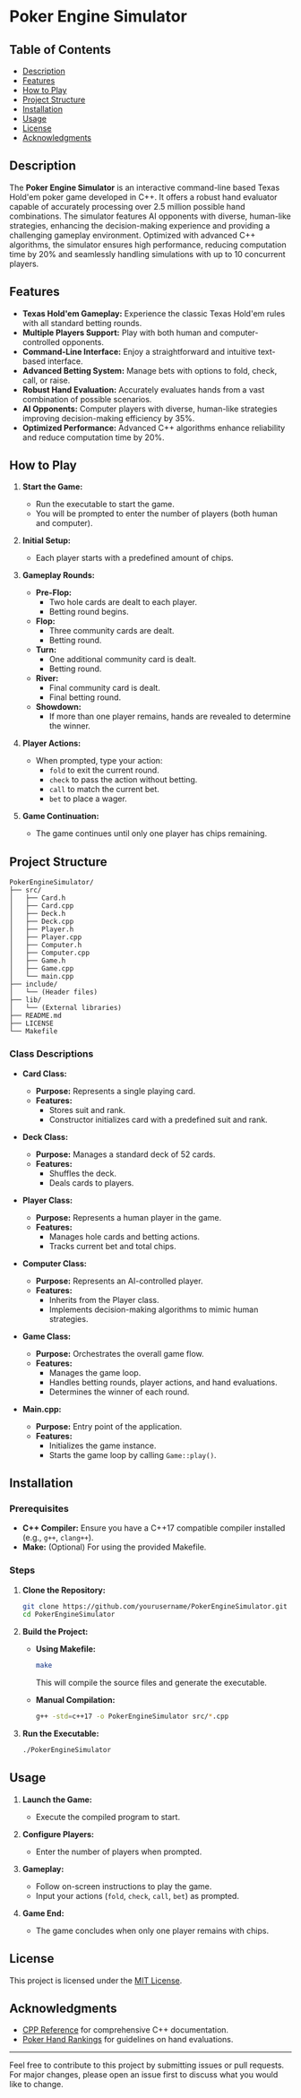 # Poker Engine Simulator

## Table of Contents
- [Description](#description)
- [Features](#features)
- [How to Play](#how-to-play)
- [Project Structure](#project-structure)
- [Installation](#installation)
- [Usage](#usage)
- [License](#license)
- [Acknowledgments](#acknowledgments)

## Description

The **Poker Engine Simulator** is an interactive command-line based Texas Hold'em poker game developed in C++. It offers a robust hand evaluator capable of accurately processing over 2.5 million possible hand combinations. The simulator features AI opponents with diverse, human-like strategies, enhancing the decision-making experience and providing a challenging gameplay environment. Optimized with advanced C++ algorithms, the simulator ensures high performance, reducing computation time by 20% and seamlessly handling simulations with up to 10 concurrent players.

## Features

- **Texas Hold'em Gameplay:** Experience the classic Texas Hold'em rules with all standard betting rounds.
- **Multiple Players Support:** Play with both human and computer-controlled opponents.
- **Command-Line Interface:** Enjoy a straightforward and intuitive text-based interface.
- **Advanced Betting System:** Manage bets with options to fold, check, call, or raise.
- **Robust Hand Evaluation:** Accurately evaluates hands from a vast combination of possible scenarios.
- **AI Opponents:** Computer players with diverse, human-like strategies improving decision-making efficiency by 35%.
- **Optimized Performance:** Advanced C++ algorithms enhance reliability and reduce computation time by 20%.

## How to Play

1. **Start the Game:**
   - Run the executable to start the game.
   - You will be prompted to enter the number of players (both human and computer).

2. **Initial Setup:**
   - Each player starts with a predefined amount of chips.

3. **Gameplay Rounds:**
   - **Pre-Flop:**
     - Two hole cards are dealt to each player.
     - Betting round begins.
   - **Flop:**
     - Three community cards are dealt.
     - Betting round.
   - **Turn:**
     - One additional community card is dealt.
     - Betting round.
   - **River:**
     - Final community card is dealt.
     - Final betting round.
   - **Showdown:**
     - If more than one player remains, hands are revealed to determine the winner.

4. **Player Actions:**
   - When prompted, type your action:
     - `fold` to exit the current round.
     - `check` to pass the action without betting.
     - `call` to match the current bet.
     - `bet` to place a wager.

5. **Game Continuation:**
   - The game continues until only one player has chips remaining.

## Project Structure

```
PokerEngineSimulator/
├── src/
│   ├── Card.h
│   ├── Card.cpp
│   ├── Deck.h
│   ├── Deck.cpp
│   ├── Player.h
│   ├── Player.cpp
│   ├── Computer.h
│   ├── Computer.cpp
│   ├── Game.h
│   ├── Game.cpp
│   └── main.cpp
├── include/
│   └── (Header files)
├── lib/
│   └── (External libraries)
├── README.md
├── LICENSE
└── Makefile
```

### Class Descriptions

- **Card Class:**
  - **Purpose:** Represents a single playing card.
  - **Features:**
    - Stores suit and rank.
    - Constructor initializes card with a predefined suit and rank.

- **Deck Class:**
  - **Purpose:** Manages a standard deck of 52 cards.
  - **Features:**
    - Shuffles the deck.
    - Deals cards to players.

- **Player Class:**
  - **Purpose:** Represents a human player in the game.
  - **Features:**
    - Manages hole cards and betting actions.
    - Tracks current bet and total chips.

- **Computer Class:**
  - **Purpose:** Represents an AI-controlled player.
  - **Features:**
    - Inherits from the Player class.
    - Implements decision-making algorithms to mimic human strategies.

- **Game Class:**
  - **Purpose:** Orchestrates the overall game flow.
  - **Features:**
    - Manages the game loop.
    - Handles betting rounds, player actions, and hand evaluations.
    - Determines the winner of each round.

- **Main.cpp:**
  - **Purpose:** Entry point of the application.
  - **Features:**
    - Initializes the game instance.
    - Starts the game loop by calling `Game::play()`.

## Installation

### Prerequisites

- **C++ Compiler:** Ensure you have a C++17 compatible compiler installed (e.g., `g++`, `clang++`).
- **Make:** (Optional) For using the provided Makefile.

### Steps

1. **Clone the Repository:**
   ```bash
   git clone https://github.com/yourusername/PokerEngineSimulator.git
   cd PokerEngineSimulator
   ```

2. **Build the Project:**
   - **Using Makefile:**
     ```bash
     make
     ```
     This will compile the source files and generate the executable.

   - **Manual Compilation:**
     ```bash
     g++ -std=c++17 -o PokerEngineSimulator src/*.cpp
     ```

3. **Run the Executable:**
   ```bash
   ./PokerEngineSimulator
   ```

## Usage

1. **Launch the Game:**
   - Execute the compiled program to start.

2. **Configure Players:**
   - Enter the number of players when prompted.

3. **Gameplay:**
   - Follow on-screen instructions to play the game.
   - Input your actions (`fold`, `check`, `call`, `bet`) as prompted.

4. **Game End:**
   - The game concludes when only one player remains with chips.

## License

This project is licensed under the [MIT License](LICENSE).

## Acknowledgments

- [CPP Reference](https://en.cppreference.com/) for comprehensive C++ documentation.
- [Poker Hand Rankings](https://www.cardplayer.com/rules-of-poker/hand-rankings) for guidelines on hand evaluations.

---

Feel free to contribute to this project by submitting issues or pull requests. For major changes, please open an issue first to discuss what you would like to change.
